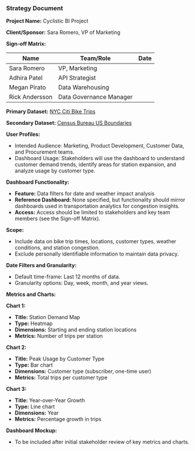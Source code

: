 ### **Strategy Document**

**Project Name:** Cyclistic BI Project

**Client/Sponsor:** Sara Romero, VP of Marketing

**Sign-off Matrix:**

| Name | Team/Role | Date |
| ----- | ----- | ----- |
| Sara Romero | VP, Marketing |  |
| Adhira Patel | API Strategist |  |
| Megan Pirato | Data Warehousing |  |
| Rick Andersson | Data Governance Manager |  |

**Primary Dataset:** [NYC Citi Bike Trips](https://console.cloud.google.com/marketplace/details/city-of-new-york/nyc-citi-bike?pli=1)

**Secondary Dataset:** [Census Bureau US Boundaries](https://console.cloud.google.com/marketplace/product/united-states-census-bureau/us-geographic-boundaries)

**User Profiles:**

* Intended Audience: Marketing, Product Development, Customer Data, and Procurement teams.  
* Dashboard Usage: Stakeholders will use the dashboard to understand customer demand trends, identify areas for station expansion, and analyze usage by customer type.

**Dashboard Functionality:**

* **Feature:** Data filters for date and weather impact analysis  
* **Reference Dashboard:** None specified, but functionality should mirror dashboards used in transportation analytics for congestion insights.  
* **Access:** Access should be limited to stakeholders and key team members (see the Sign-off Matrix).

**Scope:**

* Include data on bike trip times, locations, customer types, weather conditions, and station congestion.  
* Exclude personally identifiable information to maintain data privacy.

**Date Filters and Granularity:**

* Default time-frame: Last 12 months of data.  
* Granularity options: Day, week, month, and year views.

**Metrics and Charts:**

**Chart 1:**

* **Title:** Station Demand Map  
* **Type:** Heatmap  
* **Dimensions:** Starting and ending station locations  
* **Metrics:** Number of trips per station

**Chart 2:**

* **Title:** Peak Usage by Customer Type  
* **Type:** Bar chart  
* **Dimensions:** Customer type (subscriber, one-time user)  
* **Metrics:** Total trips per customer type

**Chart 3:**

* **Title:** Year-over-Year Growth  
* **Type:** Line chart  
* **Dimensions:** Year  
* **Metrics:** Percentage growth in trips

**Dashboard Mockup:**

* To be included after initial stakeholder review of key metrics and charts.

